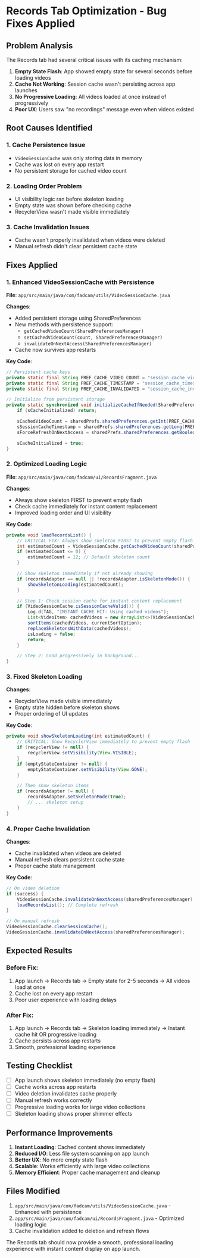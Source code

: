 # Records Tab Optimization - Bug Fixes Applied

## Problem Analysis

The Records tab had several critical issues with its caching mechanism:

1. **Empty State Flash**: App showed empty state for several seconds before loading videos
2. **Cache Not Working**: Session cache wasn't persisting across app launches
3. **No Progressive Loading**: All videos loaded at once instead of progressively
4. **Poor UX**: Users saw "no recordings" message even when videos existed

## Root Causes Identified

### 1. Cache Persistence Issue

- `VideoSessionCache` was only storing data in memory
- Cache was lost on every app restart
- No persistent storage for cached video count

### 2. Loading Order Problem

- UI visibility logic ran before skeleton loading
- Empty state was shown before checking cache
- RecyclerView wasn't made visible immediately

### 3. Cache Invalidation Issues

- Cache wasn't properly invalidated when videos were deleted
- Manual refresh didn't clear persistent cache state

## Fixes Applied

### 1. Enhanced VideoSessionCache with Persistence

**File**: `app/src/main/java/com/fadcam/utils/VideoSessionCache.java`

**Changes**:

- Added persistent storage using SharedPreferences
- New methods with persistence support:
  - `getCachedVideoCount(SharedPreferencesManager)`
  - `setCachedVideoCount(count, SharedPreferencesManager)`
  - `invalidateOnNextAccess(SharedPreferencesManager)`
- Cache now survives app restarts

**Key Code**:

```java
// Persistent cache keys
private static final String PREF_CACHE_VIDEO_COUNT = "session_cache_video_count";
private static final String PREF_CACHE_TIMESTAMP = "session_cache_timestamp";
private static final String PREF_CACHE_INVALIDATED = "session_cache_invalidated";

// Initialize from persistent storage
private static synchronized void initializeCacheIfNeeded(SharedPreferencesManager sharedPrefs) {
    if (sCacheInitialized) return;

    sCachedVideoCount = sharedPrefs.sharedPreferences.getInt(PREF_CACHE_VIDEO_COUNT, 0);
    sSessionCacheTimestamp = sharedPrefs.sharedPreferences.getLong(PREF_CACHE_TIMESTAMP, 0);
    sForceRefreshOnNextAccess = sharedPrefs.sharedPreferences.getBoolean(PREF_CACHE_INVALIDATED, false);

    sCacheInitialized = true;
}
```

### 2. Optimized Loading Logic

**File**: `app/src/main/java/com/fadcam/ui/RecordsFragment.java`

**Changes**:

- Always show skeleton FIRST to prevent empty flash
- Check cache immediately for instant content replacement
- Improved loading order and UI visibility

**Key Code**:

```java
private void loadRecordsList() {
    // CRITICAL FIX: Always show skeleton FIRST to prevent empty flash
    int estimatedCount = VideoSessionCache.getCachedVideoCount(sharedPreferencesManager);
    if (estimatedCount <= 0) {
        estimatedCount = 12; // Default skeleton count
    }

    // Show skeleton immediately if not already showing
    if (recordsAdapter == null || !recordsAdapter.isSkeletonMode()) {
        showSkeletonLoading(estimatedCount);
    }

    // Step 1: Check session cache for instant content replacement
    if (VideoSessionCache.isSessionCacheValid()) {
        Log.d(TAG, "INSTANT CACHE HIT: Using cached videos");
        List<VideoItem> cachedVideos = new ArrayList<>(VideoSessionCache.getSessionCachedVideos());
        sortItems(cachedVideos, currentSortOption);
        replaceSkeletonsWithData(cachedVideos);
        isLoading = false;
        return;
    }

    // Step 2: Load progressively in background...
}
```

### 3. Fixed Skeleton Loading

**Changes**:

- RecyclerView made visible immediately
- Empty state hidden before skeleton shows
- Proper ordering of UI updates

**Key Code**:

```java
private void showSkeletonLoading(int estimatedCount) {
    // CRITICAL: Show RecyclerView immediately to prevent empty flash
    if (recyclerView != null) {
        recyclerView.setVisibility(View.VISIBLE);
    }
    if (emptyStateContainer != null) {
        emptyStateContainer.setVisibility(View.GONE);
    }

    // Then show skeleton items
    if (recordsAdapter != null) {
        recordsAdapter.setSkeletonMode(true);
        // ... skeleton setup
    }
}
```

### 4. Proper Cache Invalidation

**Changes**:

- Cache invalidated when videos are deleted
- Manual refresh clears persistent cache state
- Proper cache state management

**Key Code**:

```java
// On video deletion
if (success) {
    VideoSessionCache.invalidateOnNextAccess(sharedPreferencesManager);
    loadRecordsList(); // Complete refresh
}

// On manual refresh
VideoSessionCache.clearSessionCache();
VideoSessionCache.invalidateOnNextAccess(sharedPreferencesManager);
```

## Expected Results

### Before Fix:

1. App launch → Records tab → Empty state for 2-5 seconds → All videos load at once
2. Cache lost on every app restart
3. Poor user experience with loading delays

### After Fix:

1. App launch → Records tab → Skeleton loading immediately → Instant cache hit OR progressive loading
2. Cache persists across app restarts
3. Smooth, professional loading experience

## Testing Checklist

- [ ] App launch shows skeleton immediately (no empty flash)
- [ ] Cache works across app restarts
- [ ] Video deletion invalidates cache properly
- [ ] Manual refresh works correctly
- [ ] Progressive loading works for large video collections
- [ ] Skeleton loading shows proper shimmer effects

## Performance Improvements

1. **Instant Loading**: Cached content shows immediately
2. **Reduced I/O**: Less file system scanning on app launch
3. **Better UX**: No more empty state flash
4. **Scalable**: Works efficiently with large video collections
5. **Memory Efficient**: Proper cache management and cleanup

## Files Modified

1. `app/src/main/java/com/fadcam/utils/VideoSessionCache.java` - Enhanced with persistence
2. `app/src/main/java/com/fadcam/ui/RecordsFragment.java` - Optimized loading logic
3. Cache invalidation added to deletion and refresh flows

The Records tab should now provide a smooth, professional loading experience with instant content display on app launch.
